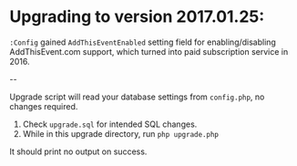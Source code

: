 Upgrading to version 2017.01.25:
================================

`:Config` gained `AddThisEventEnabled` setting field for enabling/disabling AddThisEvent.com support,
which turned into paid subscription service in 2016.

--

Upgrade script will read your database settings from `config.php`, no changes required.

1. Check `upgrade.sql` for intended SQL changes.
2. While in this upgrade directory, run `php upgrade.php`

It should print no output on success.
